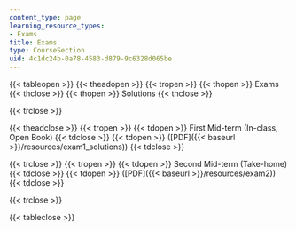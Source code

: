 ```yaml
---
content_type: page
learning_resource_types:
- Exams
title: Exams
type: CourseSection
uid: 4c1dc24b-0a78-4583-d879-9c6328d065be
---
```


{{< tableopen >}}
{{< theadopen >}}
{{< tropen >}}
{{< thopen >}}
Exams
{{< thclose >}}
{{< thopen >}}
Solutions
{{< thclose >}}

{{< trclose >}}

{{< theadclose >}}
{{< tropen >}}
{{< tdopen >}}
First Mid-term (In-class, Open Book)
{{< tdclose >}}
{{< tdopen >}}
([PDF]({{< baseurl >}}/resources/exam1_solutions))
{{< tdclose >}}

{{< trclose >}}
{{< tropen >}}
{{< tdopen >}}
Second Mid-term (Take-home)
{{< tdclose >}}
{{< tdopen >}}
([PDF]({{< baseurl >}}/resources/exam2))
{{< tdclose >}}

{{< trclose >}}

{{< tableclose >}}